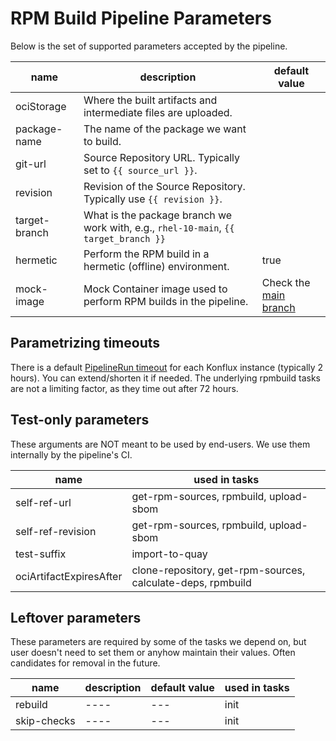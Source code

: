 # RPM Build Pipeline Parameters

Below is the set of supported parameters accepted by the pipeline.

| name          | description | default value |
| ---           | ----        | ---           |
| ociStorage    | Where the built artifacts and intermediate files are uploaded. | |
| package-name  | The name of the package we want to build. | |
| git-url       | Source Repository URL. Typically set to `{{ source_url }}`. | |
| revision      | Revision of the Source Repository. Typically use `{{ revision }}`. | |
| target-branch | What is the package branch we work with, e.g., `rhel-10-main`, `{{ target_branch }}` | |
| hermetic      | Perform the RPM build in a hermetic (offline) environment. | true |
| mock-image    | Mock Container image used to perform RPM builds in the pipeline. | Check the [main branch][mock-image] |


## Parametrizing timeouts

There is a default [PipelineRun timeout][] for each Konflux instance (typically
2 hours).  You can extend/shorten it if needed.  The underlying rpmbuild tasks
are not a limiting factor, as they time out after 72 hours.


## Test-only parameters

These arguments are NOT meant to be used by end-users.  We use them internally
by the pipeline's CI.

| name                    | used in tasks |
| ---                     | ---           |
| self-ref-url            | get-rpm-sources, rpmbuild, upload-sbom |
| self-ref-revision       | get-rpm-sources, rpmbuild, upload-sbom |
| test-suffix             | import-to-quay |
| ociArtifactExpiresAfter | clone-repository, get-rpm-sources, calculate-deps, rpmbuild|


## Leftover parameters

These parameters are required by some of the tasks we depend on, but user
doesn't need to set them or anyhow maintain their values.  Often candidates for
removal in the future.

| name          | description | default value | used in tasks |
| ---           | ----        | ---           | ---           |
| rebuild       | ----        | ---           | init          |
| skip-checks   | ----        | ---           | init          |


[PipelineRun timeout]: https://tekton.dev/docs/pipelines/pipelineruns/#configuring-a-failure-timeout
[mock-image]: https://github.com/konflux-ci/rpmbuild-pipeline-environment-container
